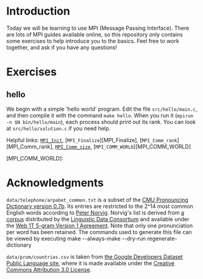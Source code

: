 Introduction
============
Today we will be learning to use MPI (Message Passing Interface). There are lots of MPI guides available online, so this repository only contains some exercises to help introduce you to the basics. Feel free to work together, and ask if you have any questions!

Exercises
=========

hello
-----
We begin with a simple 'hello world' program. Edit the file `src/hello/main.c`, and then compile it with the command `make hello`. When you run it (`mpirun -n $N bin/hello/main`), each process should print out its rank. You can look at `src/hello/solution.c` if you need help.

Helpful links: [`MPI_Init`][MPI_Init], [`MPI_Finalize`][MPI_Finalize], [`MPI_Comm_rank`][MPI_Comm_rank], [`MPI_Comm_size`][MPI_Comm_size], [`MPI_COMM_WORLD`][MPI_COMM_WORLD]

[MPI_Init]: 
[MPI_Finalize]: 
[MPI_Comm_size]: 
[MPI_Comm_rank]: 
[MPI_COMM_WORLD]: 

Acknowledgments
===============
`data/telephone/arpabet_common.txt` is a subset of the [CMU Pronouncing Dictionary version 0.7b][cmudict]. Its entries are restricted to the 2^14 most common English words according to [Peter Norvig][norvig]. Norvig's list is derived from [a corpus][corpus] distributed by the [Linguistic Data Consortium][LDC] and available under the [Web 1T 5-gram Version 1 Agreement][agreement]. Note that only one pronunciation per word has been retained. The commands used to generate this file can be viewed by executing
    make --always-make --dry-run regenerate-dictionary

[cmudict]: http://www.speech.cs.cmu.edu/cgi-bin/cmudict
[norvig]: http://norvig.com/ngrams/count_1w.txt
[corpus]: https://catalog.ldc.upenn.edu/LDC2006T13
[LDC]: https://www.ldc.upenn.edu/
[agreement]: https://catalog.ldc.upenn.edu/license/web-1t-5-gram-version-1.pdf

`data/prom/countries.csv` is taken from [the Google Developers Dataset Public Language site][google], where it is made available under the [Creative Commons Attribution 3.0 License][cc].

[google]: https://developers.google.com/public-data/docs/canonical/countries_csv
[cc]: https://creativecommons.org/licenses/by/3.0/

